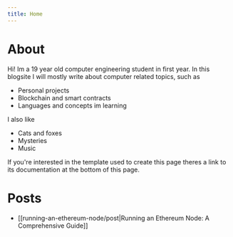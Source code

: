 ```yaml
---
title: Home
---
```

# About

Hi! Im a 19 year old computer engineering student in first year. In this blogsite I will mostly write about computer related topics, such as
- Personal projects
- Blockchain and smart contracts
- Languages and concepts im learning

I also like
- Cats and foxes
- Mysteries
- Music

If you're interested in the template used to create this page theres a link to its documentation at the bottom of this page.

# Posts
- [[running-an-ethereum-node/post|Running an Ethereum Node: A Comprehensive Guide]]